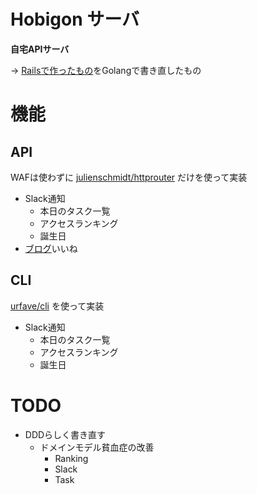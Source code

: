 
# Hobigon サーバ

**自宅APIサーバ**

-> [Railsで作ったもの](https://github.com/yyh-gl/hobigon-rails-api-server)をGolangで書き直したもの


# 機能

## API

WAFは使わずに [julienschmidt/httprouter](https://github.com/julienschmidt/httprouter) だけを使って実装

- Slack通知
  - 本日のタスク一覧
  - アクセスランキング
  - 誕生日
- [ブログ](https://yyh-gl.github.io/tech-blog/)いいね

## CLI

[urfave/cli](https://github.com/urfave/cli) を使って実装

- Slack通知
  - 本日のタスク一覧
  - アクセスランキング
  - 誕生日


# TODO
- DDDらしく書き直す
  - ドメインモデル貧血症の改善
    - Ranking
    - Slack
    - Task
